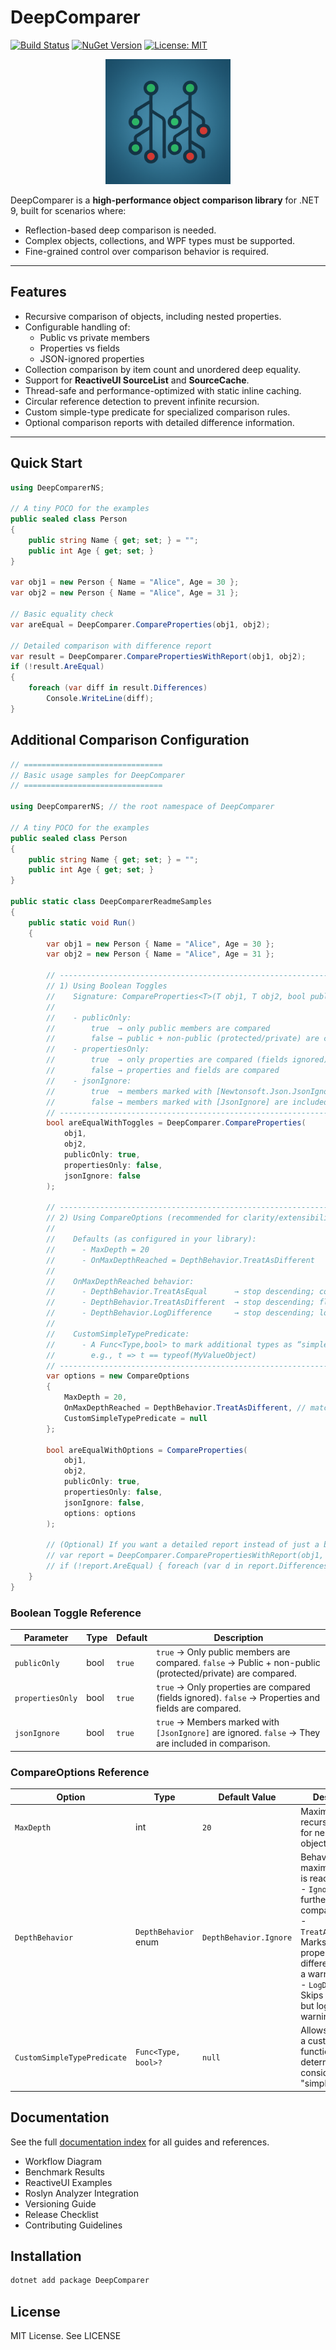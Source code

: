 ﻿# DeepComparer

[![Build Status](https://github.com/LetMeInside/DeepComparer/actions/workflows/ci.yml/badge.svg)](https://github.com/LetMeInside/DeepComparer/actions/workflows/ci.yml)
[![NuGet Version](https://img.shields.io/nuget/v/DeepComparer.svg)](https://www.nuget.org/packages/DeepComparer)
[![License: MIT](https://img.shields.io/badge/License-MIT-yellow.svg)](LICENSE)

<p align="center">
  <img src="src/DeepComparer/logo.png" alt="DeepComparer Logo" width="200"/>
</p>

DeepComparer is a **high-performance object comparison library** for .NET 9, built for scenarios where:
- Reflection-based deep comparison is needed.
- Complex objects, collections, and WPF types must be supported.
- Fine-grained control over comparison behavior is required.

---

## Features
- Recursive comparison of objects, including nested properties.
- Configurable handling of:
  - Public vs private members
  - Properties vs fields
  - JSON-ignored properties
- Collection comparison by item count and unordered deep equality.
- Support for **ReactiveUI SourceList** and **SourceCache**.
- Thread-safe and performance-optimized with static inline caching.
- Circular reference detection to prevent infinite recursion.
- Custom simple-type predicate for specialized comparison rules.
- Optional comparison reports with detailed difference information.

---

## Quick Start
```csharp
using DeepComparerNS;

// A tiny POCO for the examples
public sealed class Person
{
    public string Name { get; set; } = "";
    public int Age { get; set; }
}

var obj1 = new Person { Name = "Alice", Age = 30 };
var obj2 = new Person { Name = "Alice", Age = 31 };

// Basic equality check
var areEqual = DeepComparer.CompareProperties(obj1, obj2);

// Detailed comparison with difference report
var result = DeepComparer.ComparePropertiesWithReport(obj1, obj2);
if (!result.AreEqual)
{
    foreach (var diff in result.Differences)
        Console.WriteLine(diff);
}
```

## Additional Comparison Configuration

```csharp
// ===============================
// Basic usage samples for DeepComparer
// ===============================

using DeepComparerNS; // the root namespace of DeepComparer

// A tiny POCO for the examples
public sealed class Person
{
    public string Name { get; set; } = "";
    public int Age { get; set; }
}

public static class DeepComparerReadmeSamples
{
    public static void Run()
    {
        var obj1 = new Person { Name = "Alice", Age = 30 };
        var obj2 = new Person { Name = "Alice", Age = 31 };

        // --------------------------------------------------------------------
        // 1) Using Boolean Toggles
        //    Signature: CompareProperties<T>(T obj1, T obj2, bool publicOnly = true, bool propertiesOnly = true, bool jsonIgnore = true)
        //
        //    - publicOnly:
        //        true  → only public members are compared
        //        false → public + non-public (protected/private) are compared
        //    - propertiesOnly:
        //        true  → only properties are compared (fields ignored)
        //        false → properties and fields are compared
        //    - jsonIgnore:
        //        true  → members marked with [Newtonsoft.Json.JsonIgnore] are ignored
        //        false → members marked with [JsonIgnore] are included in comparison
        // --------------------------------------------------------------------
        bool areEqualWithToggles = DeepComparer.CompareProperties(
            obj1,
            obj2,
            publicOnly: true,
            propertiesOnly: false,
            jsonIgnore: false
        );

        // --------------------------------------------------------------------
        // 2) Using CompareOptions (recommended for clarity/extensibility)
        //
        //    Defaults (as configured in your library):
        //      - MaxDepth = 20
        //      - OnMaxDepthReached = DepthBehavior.TreatAsDifferent
        //
        //    OnMaxDepthReached behavior:
        //      - DepthBehavior.TreatAsEqual      → stop descending; consider that branch equal
        //      - DepthBehavior.TreatAsDifferent  → stop descending; flag that branch as different (default)
        //      - DepthBehavior.LogDifference     → stop descending; log a warning to debug output
        //
        //    CustomSimpleTypePredicate:
        //      - A Func<Type,bool> to mark additional types as “simple” (compared directly),
        //        e.g., t => t == typeof(MyValueObject)
        // --------------------------------------------------------------------
        var options = new CompareOptions
        {
            MaxDepth = 20,
            OnMaxDepthReached = DepthBehavior.TreatAsDifferent, // matches your default
            CustomSimpleTypePredicate = null
        };

        bool areEqualWithOptions = CompareProperties(
            obj1,
            obj2,
            publicOnly: true,
            propertiesOnly: false,
            jsonIgnore: false,
            options: options
        );

        // (Optional) If you want a detailed report instead of just a bool:
        // var report = DeepComparer.ComparePropertiesWithReport(obj1, obj2, true, false, false, options);
        // if (!report.AreEqual) { foreach (var d in report.Differences) System.Diagnostics.Debug.WriteLine(d); }
    }
}

```
### Boolean Toggle Reference

| Parameter       | Type  | Default | Description |
|-----------------|-------|---------|-------------|
| `publicOnly`    | bool  | `true`  | `true` → Only public members are compared. `false` → Public + non-public (protected/private) are compared. |
| `propertiesOnly`| bool  | `true`  | `true` → Only properties are compared (fields ignored). `false` → Properties and fields are compared. |
| `jsonIgnore`    | bool  | `true`  | `true` → Members marked with `[JsonIgnore]` are ignored. `false` → They are included in comparison. |

### CompareOptions Reference

| Option                     | Type                                   | Default Value                   | Description |
|---------------------------|----------------------------------------|---------------------------------|-------------|
| `MaxDepth`                | int                                    | `20`                            | Maximum recursion depth for nested objects. |
| `DepthBehavior`           | `DepthBehavior` enum                  | `DepthBehavior.Ignore`          | Behavior when maximum depth is reached: <br> - `Ignore`: Skips further nested comparisons.<br> - `TreatAsDifferent`: Marks remaining properties as different and logs a warning.<br> - `LogDifference`: Skips comparison but logs a warning. |
| `CustomSimpleTypePredicate` | `Func<Type, bool>?`                   | `null`                          | Allows specifying a custom function to determine what is considered a "simple type". |


## Documentation

See the full [documentation index](docs/index.md) for all guides and references.

- Workflow Diagram
- Benchmark Results
- ReactiveUI Examples
- Roslyn Analyzer Integration
- Versioning Guide
- Release Checklist
- Contributing Guidelines


## Installation

```powershell
dotnet add package DeepComparer
```

## License

MIT License. See LICENSE

